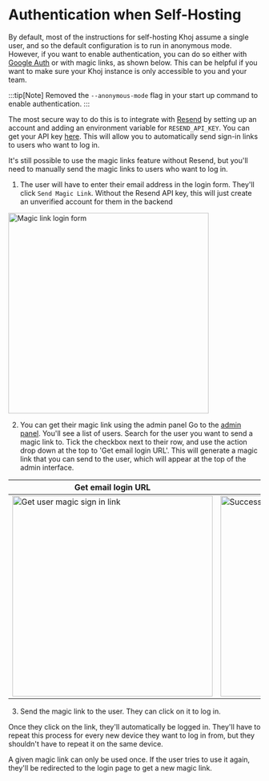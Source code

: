 # Authentication when Self-Hosting

By default, most of the instructions for self-hosting Khoj assume a single user, and so the default configuration is to run in anonymous mode. However, if you want to enable authentication, you can do so either with [Google Auth](/miscellaneous/google_auth) or with magic links, as shown below. This can be helpful if you want to make sure your Khoj instance is only accessible to you and your team.

:::tip[Note]
Removed the `--anonymous-mode` flag in your start up command to enable authentication.
:::

The most secure way to do this is to integrate with [Resend](https://resend.com) by setting up an account and adding an environment variable for `RESEND_API_KEY`. You can get your API key [here](https://resend.com/api-keys). This will allow you to automatically send sign-in links to users who want to log in.

It's still possible to use the magic links feature without Resend, but you'll need to manually send the magic links to users who want to log in.

1. The user will have to enter their email address in the login form.
They'll click `Send Magic Link`. Without the Resend API key, this will just create an unverified account for them in the backend
<img src="/img/magic_link.png" alt="Magic link login form" width="400"/>

2. You can get their magic link using the admin panel
Go to the [admin panel](http://localhost:42110/server/admin/database/khojuser/). You'll see a list of users. Search for the user you want to send a magic link to. Tick the checkbox next to their row, and use the action drop down at the top to 'Get email login URL'. This will generate a magic link that you can send to the user, which will appear at the top of the admin interface.

| Get email login URL | Retrieved login URL |
|---------------------|---------------------|
| <img src="/img/admin_get_emali_login.png" alt="Get user magic sign in link" width="400" />| <img src="/img/admin_successful_login_url.png" alt="Successfully retrieved a login URL" width="400" />|

3. Send the magic link to the user. They can click on it to log in.

Once they click on the link, they'll automatically be logged in. They'll have to repeat this process for every new device they want to log in from, but they shouldn't have to repeat it on the same device.

A given magic link can only be used once. If the user tries to use it again, they'll be redirected to the login page to get a new magic link.
